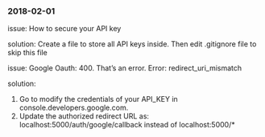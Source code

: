 ### 2018-02-01

issue: How to secure your API key

solution: Create a file to store all API keys inside. Then edit .gitignore file to skip this file

issue: Google Oauth: 400. That’s an error. Error: redirect_uri_mismatch

solution: 

1. Go to modify the credentials of your API_KEY in console.developers.google.com.
2. Update the authorized redirect URL as: localhost:5000/auth/google/callback instead of localhost:5000/*